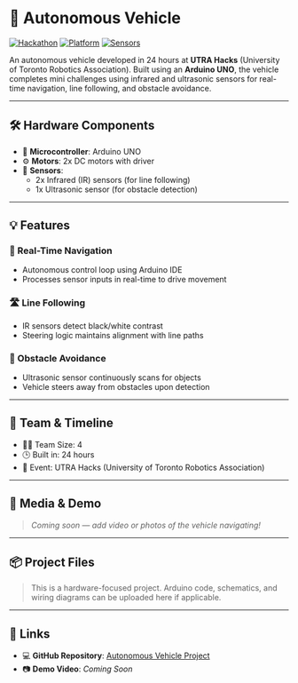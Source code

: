 # 🚗 Autonomous Vehicle

[![Hackathon](https://img.shields.io/badge/Built%20at-UTRA%20Hacks-0094D0?style=for-the-badge)](https://utra.engineering)
[![Platform](https://img.shields.io/badge/Microcontroller-Arduino%20UNO-00979D?style=for-the-badge&logo=arduino&logoColor=white)](https://www.arduino.cc/)
[![Sensors](https://img.shields.io/badge/Sensors-IR%20%26%20Ultrasonic-yellowgreen?style=for-the-badge)]()

An autonomous vehicle developed in 24 hours at **UTRA Hacks** (University of Toronto Robotics Association). Built using an **Arduino UNO**, the vehicle completes mini challenges using infrared and ultrasonic sensors for real-time navigation, line following, and obstacle avoidance.

---

## 🛠 Hardware Components

- 🧠 **Microcontroller**: Arduino UNO  
- ⚙️ **Motors**: 2x DC motors with driver  
- 👀 **Sensors**:
  - 2x Infrared (IR) sensors (for line following)
  - 1x Ultrasonic sensor (for obstacle detection)

---

## 💡 Features

### 🔁 Real-Time Navigation
- Autonomous control loop using Arduino IDE
- Processes sensor inputs in real-time to drive movement

### 🛣️ Line Following
- IR sensors detect black/white contrast
- Steering logic maintains alignment with line paths

### 🧱 Obstacle Avoidance
- Ultrasonic sensor continuously scans for objects
- Vehicle steers away from obstacles upon detection

---

## 👥 Team & Timeline

- 👨‍💻 Team Size: 4  
- 🕒 Built in: 24 hours  
- 🏫 Event: UTRA Hacks (University of Toronto Robotics Association)

---

## 📸 Media & Demo

> _Coming soon — add video or photos of the vehicle navigating!_

---

## 📦 Project Files

> This is a hardware-focused project. Arduino code, schematics, and wiring diagrams can be uploaded here if applicable.

---

## 🔗 Links

- 💻 **GitHub Repository**: [Autonomous Vehicle Project](https://github.com/nathwung/autonomous-vehicle)
- 📷 **Demo Video**: _Coming Soon_
